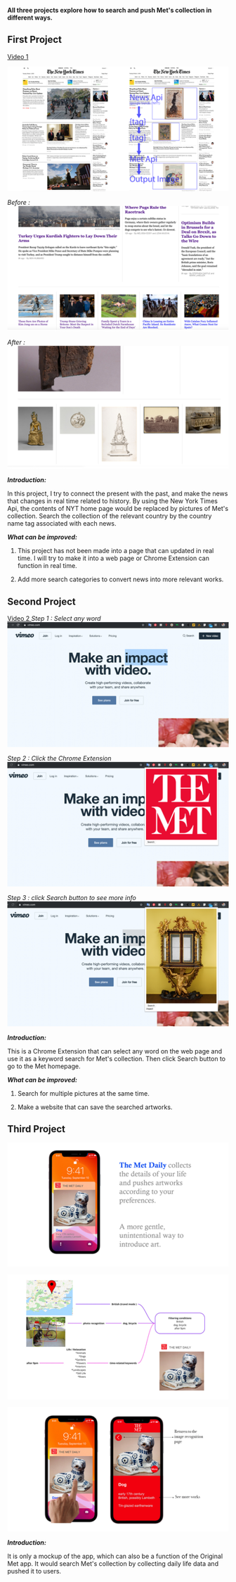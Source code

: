 **All three projects explore how to search and push Met's collection in different ways.**

## **First Project**
 [Video 1](https://youtu.be/jmHYDOj8jKQ)
 
![enter image description here](https://github.com/caixingyang1228/MetProject_Final/blob/master/image/p1.1.jpg?raw=true)

*Before :*
![enter image description here](https://github.com/caixingyang1228/MetProject_Final/blob/master/image/p1.2.jpg?raw=true)

*After :*
![enter image description here](https://github.com/caixingyang1228/MetProject_Final/blob/master/image/p1.3.jpg?raw=true)

***Introduction:***

In this project, I try to connect the present with the past, and make the news that changes in real time related to history. By using the New York Times Api,  the contents of NYT home page would be replaced by pictures of Met's collection. Search the collection of the relevant country by the country name tag associated with each news.

***What can be improved:***

1. This project has not been made into a page that can updated in real time. I will try to make it into a web page or Chrome Extension can function in real time.

2. Add more search categories to convert news into more relevant works.

 

## **Second Project**
[Video 2
](https://youtu.be/I8h0y3jjVSc)
*Step 1 : Select any word*
![enter image description here](https://github.com/caixingyang1228/MetProject_Final/blob/master/image/p2.3.jpg?raw=true)

*Step 2 : Click the *Chrome Extension** 
![enter image description here](https://github.com/caixingyang1228/MetProject_Final/blob/master/image/p2.2.jpg?raw=true)

*Step 3 : click *Search* button to see more info*
![enter image description here](https://github.com/caixingyang1228/MetProject_Final/blob/master/image/p2.1.jpg?raw=true)

***Introduction:***

This is a Chrome Extension that can select any word on the web page and use it as a keyword search for Met's collection. Then click Search button to go to the Met homepage.

***What can be improved:***

1. Search for multiple pictures at the same time.

2. Make a website that can save the searched artworks.

  

## **Third Project**

![enter image description here](https://github.com/caixingyang1228/MetProject_Final/blob/master/image/p3.1.jpg?raw=true)

![enter image description here](https://github.com/caixingyang1228/MetProject_Final/blob/master/image/p3.2.jpg?raw=true)

![enter image description here](https://github.com/caixingyang1228/MetProject_Final/blob/master/image/p3.3.jpg?raw=true)

***Introduction:***

It is only a mockup of the app, which can also be a function of the Original Met app. It would search Met's collection by collecting daily life data and pushed it to users.
